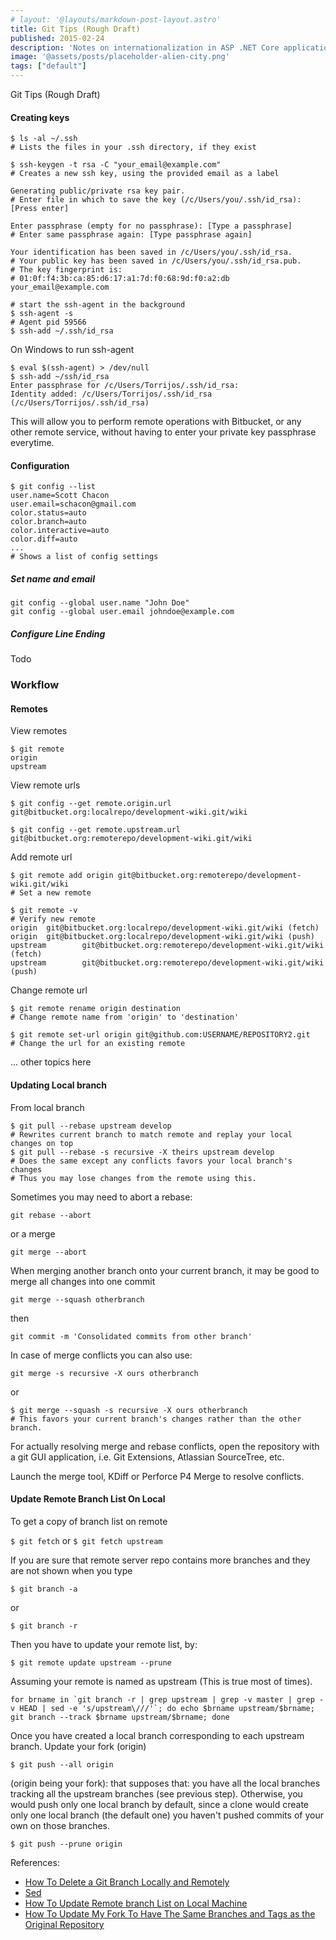 ```yaml
---
# layout: '@layouts/markdown-post-layout.astro'
title: Git Tips (Rough Draft)
published: 2015-02-24
description: 'Notes on internationalization in ASP .NET Core applications'
image: '@assets/posts/placeholder-alien-city.png'
tags: ["default"]
---
```


Git Tips (Rough Draft)

#### Creating keys

    $ ls -al ~/.ssh
    # Lists the files in your .ssh directory, if they exist

    $ ssh-keygen -t rsa -C "your_email@example.com"
    # Creates a new ssh key, using the provided email as a label

    Generating public/private rsa key pair.
    # Enter file in which to save the key (/c/Users/you/.ssh/id_rsa): [Press enter]

    Enter passphrase (empty for no passphrase): [Type a passphrase]
    # Enter same passphrase again: [Type passphrase again]

    Your identification has been saved in /c/Users/you/.ssh/id_rsa.
    # Your public key has been saved in /c/Users/you/.ssh/id_rsa.pub.
    # The key fingerprint is:
    # 01:0f:f4:3b:ca:85:d6:17:a1:7d:f0:68:9d:f0:a2:db your_email@example.com

    # start the ssh-agent in the background
    $ ssh-agent -s
    # Agent pid 59566
    $ ssh-add ~/.ssh/id_rsa

On Windows to run ssh-agent

    $ eval $(ssh-agent) > /dev/null
    $ ssh-add ~/ssh/id_rsa
    Enter passphrase for /c/Users/Torrijos/.ssh/id_rsa:
    Identity added: /c/Users/Torrijos/.ssh/id_rsa (/c/Users/Torrijos/.ssh/id_rsa)

This will allow you to perform remote operations with Bitbucket, or any other remote service, without having to enter your private key passphrase everytime.

#### Configuration

    $ git config --list
    user.name=Scott Chacon
    user.email=schacon@gmail.com
    color.status=auto
    color.branch=auto
    color.interactive=auto
    color.diff=auto
    ...
    # Shows a list of config settings

##### Set name and email

    git config --global user.name "John Doe"
    git config --global user.email johndoe@example.com

##### Configure Line Ending

Todo

### Workflow

#### Remotes

View remotes

    $ git remote
    origin
    upstream

View remote urls

    $ git config --get remote.origin.url
    git@bitbucket.org:localrepo/development-wiki.git/wiki

    $ git config --get remote.upstream.url
    git@bitbucket.org:remoterepo/development-wiki.git/wiki

Add remote url

    $ git remote add origin git@bitbucket.org:remoterepo/development-wiki.git/wiki
    # Set a new remote

    $ git remote -v
    # Verify new remote
    origin  git@bitbucket.org:localrepo/development-wiki.git/wiki (fetch)
    origin  git@bitbucket.org:localrepo/development-wiki.git/wiki (push)
    upstream        git@bitbucket.org:remoterepo/development-wiki.git/wiki (fetch)
    upstream        git@bitbucket.org:remoterepo/development-wiki.git/wiki (push)

Change remote url

    $ git remote rename origin destination
    # Change remote name from 'origin' to 'destination' 

    $ git remote set-url origin git@github.com:USERNAME/REPOSITORY2.git
    # Change the url for an existing remote

...
other topics here

#### Updating Local branch

From local branch

    $ git pull --rebase upstream develop
    # Rewrites current branch to match remote and replay your local changes on top
    $ git pull --rebase -s recursive -X theirs upstream develop
    # Does the same except any conflicts favors your local branch's changes
    # Thus you may lose changes from the remote using this.

Sometimes you may need to abort a rebase:

    git rebase --abort

or a merge

    git merge --abort

When merging another branch onto your current branch, it may be good to merge all changes into one commit

    git merge --squash otherbranch

then

    git commit -m 'Consolidated commits from other branch'

In case of merge conflicts you can also use:

    git merge -s recursive -X ours otherbranch
or

    $ git merge --squash -s recursive -X ours otherbranch
    # This favors your current branch's changes rather than the other branch.

For actually resolving merge and rebase conflicts, open the repository with a git GUI application, i.e. Git Extensions, Atlassian SourceTree, etc.

Launch the merge tool, KDiff or Perforce P4 Merge to resolve conflicts.

#### Update Remote Branch List On Local

To get a copy of branch list on remote

`$ git fetch` or `$ git fetch upstream`

If you are sure that remote server repo contains more branches and they are not shown when you type

`$ git branch -a`

or

`$ git branch -r`

Then you have to update your remote list, by:

`$ git remote update upstream --prune`

Assuming your remote is named as upstream (This is true most of times).

```
for brname in `git branch -r | grep upstream | grep -v master | grep -v HEAD | sed -e 's/upstream\///'`; do echo $brname upstream/$brname; git branch --track $brname upstream/$brname; done
```

Once you have created a local branch corresponding to each upstream branch. Update your fork (origin)

`$ git push --all origin`

(origin being your fork): that supposes that:
you have all the local branches tracking all the upstream branches (see previous step).
Otherwise, you would push only one local branch by default, since a clone would create only one local branch (the default one)
you haven't pushed commits of your own on those branches.

`$ git push --prune origin`

References:

- [How To Delete a Git Branch Locally and Remotely](http://stackoverflow.com/questions/2003505/how-to-delete-a-git-branch-both-locally-and-remotely)
- [Sed](http://www.grymoire.com/Unix/Sed.html#uh-13)
- [How To Update Remote branch List on Local Machine](http://junaidpven.wordpress.com/2011/12/29/how-to-update-remote-branch-list-on-local-machine/)
- [How To Update My Fork To Have The Same Branches and Tags as the Original Repository](http://stackoverflow.com/questions/15779740/how-to-update-my-fork-to-have-the-same-branches-and-tags-as-the-original-reposit)
